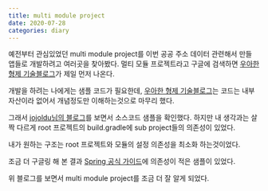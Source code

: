 ```yaml
---
title: multi module project
date: 2020-07-28
categories: diary
---
```

예전부터 관심있었던 multi module project를 이번 공공 주소 데이터 관련해서 만들 앱들로 개발하려고 여러곳을 찾아봤다.
멀티 모듈 프로젝트라고 구글에 검색하면 [우아한 형제 기술블로그]가 제일 먼저 나온다.

개발을 하려는 나에게는 샘플 코드가 필요한데, [우아한 형제 기술블로그]는 코드는 내부자산이라 없어서 개념정도만 이해하는것으로 마무리 했다.

그래서 [jojoldu님의 블로그]를 보면서 소스코드 샘플을 확인했다.
하지만 내 생각과는 살짝 다르게 root 프로젝트의 build.gradle에 sub project들의 의존성이 있었다.

내가 원하는 구조는 root 프로젝트와 모듈의 설정 의존성을 최소화 하는것이었다.

조금 더 구글링 해 본 결과 [Spring 공식 가이드]에 의존성이 적은 샘플이 있었다.

위 블로그를 보면서 multi module project를 조금 더 잘 알게 되었다.

[우아한 형제 기술블로그]: https://woowabros.github.io/study/2019/07/01/multi-module.html
[jojoldu님의 블로그]: https://jojoldu.tistory.com/123
[Spring 공식 가이드]: https://spring.io/guides/gs/multi-module/